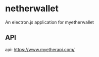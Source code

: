 # netherwallet
An electron.js application for  myetherwallet


## API
api: https://www.myetherapi.com/
